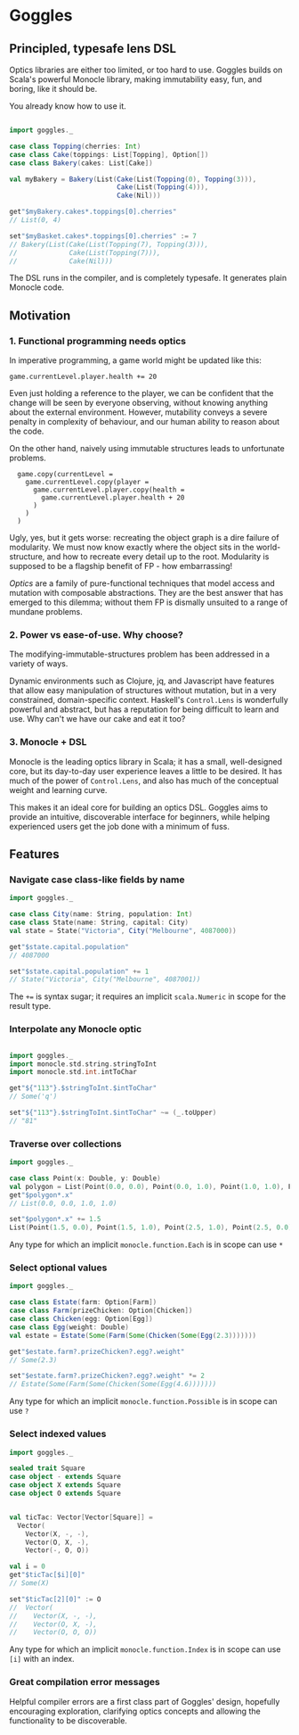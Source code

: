 # Goggles
## Principled, typesafe lens DSL
Optics libraries are either too limited, or too hard to use. Goggles builds on Scala's powerful Monocle library, making immutability easy, fun, and boring, like it should be. 

You already know how to use it. 

```scala

import goggles._ 

case class Topping(cherries: Int)
case class Cake(toppings: List[Topping], Option[])
case class Bakery(cakes: List[Cake])

val myBakery = Bakery(List(Cake(List(Topping(0), Topping(3))), 
                           Cake(List(Topping(4))), 
                           Cake(Nil)))

get"$myBakery.cakes*.toppings[0].cherries"
// List(0, 4)

set"$myBasket.cakes*.toppings[0].cherries" := 7
// Bakery(List(Cake(List(Topping(7), Topping(3))), 
//             Cake(List(Topping(7))), 
//             Cake(Nil)))

```
The DSL runs in the compiler, and is completely typesafe. It generates plain Monocle code. 

## Motivation
### 1. Functional programming needs optics 
In imperative programming, a game world might be updated like this: 
```
game.currentLevel.player.health += 20
```
Even just holding a reference to the player, we can be confident that the change will be seen by everyone observing, without knowing anything about the external environment. However, mutability conveys a severe penalty in complexity of behaviour, and our human ability to reason about the code.

On the other hand, naively using immutable structures leads to unfortunate problems.
```
  game.copy(currentLevel = 
    game.currentLevel.copy(player = 
      game.currentLevel.player.copy(health =
        game.currentLevel.player.health + 20
      )
    )
  )
```
Ugly, yes, but it gets worse: recreating the object graph is a dire failure of modularity. We must now know exactly where the object sits in the world-structure, and how to recreate every detail up to the root. Modularity is supposed to be a flagship benefit of FP - how embarrassing! 

_Optics_ are a family of pure-functional techniques that model access and mutation with composable abstractions. They are the best answer that has emerged to this dilemma; without them FP is dismally unsuited to a range of mundane problems.  


### 2. Power vs ease-of-use. Why choose?
The modifying-immutable-structures problem has been addressed in a variety of ways. 

Dynamic environments such as Clojure, jq, and Javascript have features that allow easy manipulation of structures without mutation, but in a very constrained, domain-specific context.  Haskell's `Control.Lens` is wonderfully powerful and abstract, but has a reputation for being difficult to learn and use. Why can't we have our cake and eat it too? 

### 3. Monocle + DSL
Monocle is the leading optics library in Scala; it has a small, well-designed core, but its day-to-day user experience leaves a little to be desired. It has much of the power of `Control.Lens`, and also has much of the conceptual weight and learning curve. 

This makes it an ideal core for building an optics DSL. Goggles aims to provide an intuitive, discoverable interface for beginners, while helping experienced users get the job done with a minimum of fuss. 

## Features
### Navigate case class-like fields by name
```scala
import goggles._ 

case class City(name: String, population: Int)
case class State(name: String, capital: City)
val state = State("Victoria", City("Melbourne", 4087000))

get"$state.capital.population"
// 4087000

set"$state.capital.population" += 1
// State("Victoria", City("Melbourne", 4087001))
```
The `+=` is syntax sugar; it requires an implicit `scala.Numeric` in scope for the result type. 

### Interpolate any Monocle optic
```scala

import goggles._ 
import monocle.std.string.stringToInt
import monocle.std.int.intToChar

get"${"113"}.$stringToInt.$intToChar"
// Some('q')

set"${"113"}.$stringToInt.$intToChar" ~= (_.toUpper)
// "81" 
```

### Traverse over collections
```scala
import goggles._

case class Point(x: Double, y: Double)
val polygon = List(Point(0.0, 0.0), Point(0.0, 1.0), Point(1.0, 1.0), Point(1.0, 0.0))
get"$polygon*.x"
// List(0.0, 0.0, 1.0, 1.0)

set"$polygon*.x" += 1.5
List(Point(1.5, 0.0), Point(1.5, 1.0), Point(2.5, 1.0), Point(2.5, 0.0))

```
Any type for which an implicit `monocle.function.Each` is in scope can use `*`


### Select optional values
```scala
import goggles._

case class Estate(farm: Option[Farm])
case class Farm(prizeChicken: Option[Chicken])
case class Chicken(egg: Option[Egg])
case class Egg(weight: Double)
val estate = Estate(Some(Farm(Some(Chicken(Some(Egg(2.3)))))))

get"$estate.farm?.prizeChicken?.egg?.weight"
// Some(2.3)

set"$estate.farm?.prizeChicken?.egg?.weight" *= 2
// Estate(Some(Farm(Some(Chicken(Some(Egg(4.6)))))))

```
Any type for which an implicit `monocle.function.Possible` is in scope can use `?`

### Select indexed values
```scala
import goggles._

sealed trait Square
case object - extends Square
case object X extends Square
case object O extends Square


val ticTac: Vector[Vector[Square]] = 
  Vector(
    Vector(X, -, -),
    Vector(O, X, -),
    Vector(-, O, O))

val i = 0
get"$ticTac[$i][0]"
// Some(X) 

set"$ticTac[2][0]" := O
//  Vector(
//    Vector(X, -, -),
//    Vector(O, X, -),
//    Vector(O, O, O))
```
Any type for which an implicit `monocle.function.Index` is in scope can use `[i]` with an index.

### Great compilation error messages
Helpful compiler errors are a first class part of Goggles' design, hopefully encouraging exploration, clarifying optics concepts and allowing the functionality to be discoverable.


